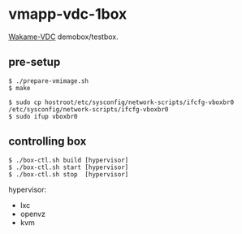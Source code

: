 vmapp-vdc-1box
==============

[Wakame-VDC](https://github.com/axsh/wakame-vdc) demobox/testbox.

pre-setup
---------

```
$ ./prepare-vmimage.sh
$ make
```

```
$ sudo cp hostroot/etc/sysconfig/network-scripts/ifcfg-vboxbr0 /etc/sysconfig/network-scripts/ifcfg-vboxbr0
$ sudo ifup vboxbr0
```

controlling box
---------------

```
$ ./box-ctl.sh build [hypervisor]
$ ./box-ctl.sh start [hypervisor]
$ ./box-ctl.sh stop  [hypervisor]
```

hypervisor:

+ lxc
+ openvz
+ kvm
